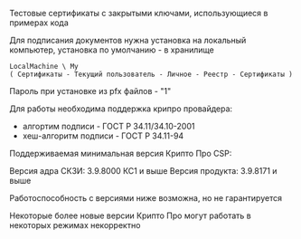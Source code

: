 ﻿Тестовые сертификаты с закрытыми ключами, использующиеся в примерах кода

Для подписания документов нужна установка на локальный компьютер, установка по умолчанию - в хранилище 

    LocalMachine \ My
    ( Сертификаты - Текущий пользователь - Личное - Реестр - Сертификаты )
    
Пароль при установке из pfx файлов - "1"

Для работы необходима поддержка крипро провайдера:
- алгортим подписи - ГОСТ Р 34.11/34.10-2001
- хеш-алгоритм подписи - ГОСТ Р 34.11-94

Поддерживаемая минимальная версия Крипто Про CSP:
   
Версия адра СКЗИ: 3.9.8000 КС1 и выше
Версия продукта: 3.9.8171 и выше

Работоспособность с версиями ниже возможна, но не гарантируется

Некоторые более новые версии Крипто Про могут работать в некоторых режимах некорректно